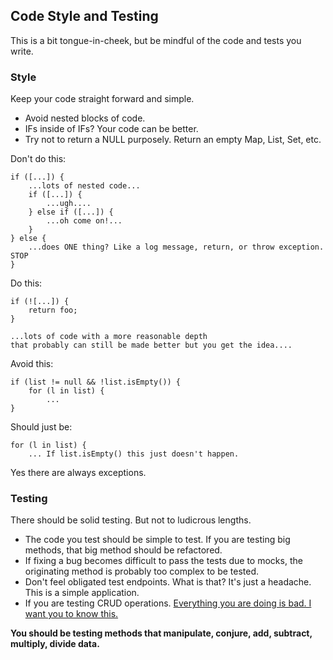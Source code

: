 

## Code Style and Testing

This is a bit tongue-in-cheek, but be mindful of the code and tests you write. 

### Style

Keep your code straight forward and simple.

* Avoid nested blocks of code.
* IFs inside of IFs? Your code can be better.
* Try not to return a NULL purposely.  Return an empty Map, List, Set, etc.

Don't do this:

    if ([...]) {
        ...lots of nested code...
        if ([...]) {
            ...ugh....
        } else if ([...]) {
            ...oh come on!...
        }
    } else {
        ...does ONE thing? Like a log message, return, or throw exception. STOP
    }

Do this:

    if (![...]) {
        return foo;
    }
    
    ...lots of code with a more reasonable depth
    that probably can still be made better but you get the idea....

 

Avoid this:

    if (list != null && !list.isEmpty()) {
        for (l in list) {
            ...
    }

Should just be:

    for (l in list) {
        ... If list.isEmpty() this just doesn't happen.


Yes there are always exceptions.


### Testing

There should be solid testing. But not to ludicrous lengths.

* The code you test should be simple to test. If you are testing big methods, that big method should be refactored.
* If fixing a bug becomes difficult to pass the tests due to mocks, the originating method is probably too complex to be tested.
* Don't feel obligated test endpoints. What is that? It's just a headache. This is a simple application.
* If you are testing CRUD operations. [Everything you are doing is bad. I want you to know this.](https://www.youtube.com/watch?v=Lbyw0MVbniE)

**You should be testing methods that manipulate, conjure,
add, subtract, multiply, divide data.**

